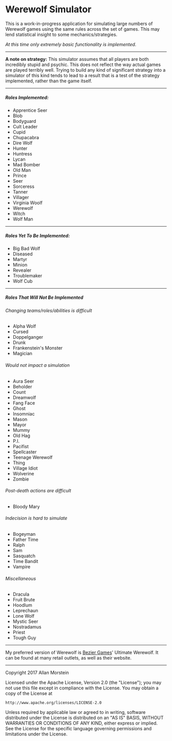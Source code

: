 # Werewolf Simulator

This is a work-in-progress application for simulating large numbers of Werewolf games using the same rules across the set of games. This may lend statistical insight to some mechanics/strategies.

_At this time only extremely basic functionality is implemented._

***
**A note on strategy:** This simulator assumes that all players are both incredibly stupid and psychic. This does not reflect the way actual games are played terribly well. Trying to build any kind of significant strategy into a simulator of this kind tends to lead to a result that is a test of the strategy implemented, rather than the game itself.
***
##### Roles Implemented:
* Apprentice Seer
* Blob
* Bodyguard
* Cult Leader
* Cupid
* Chupacabra
* Dire Wolf
* Hunter
* Huntress
* Lycan
* Mad Bomber
* Old Man
* Prince
* Seer
* Sorceress
* Tanner
* Villager
* Virginia Woolf
* Werewolf
* Witch
* Wolf Man
***

##### Roles Yet To Be Implemented:
* Big Bad Wolf
* Diseased
* Martyr
* Minion
* Revealer
* Troublemaker
* Wolf Cub
***

##### Roles That Will Not Be Implemented
###### Changing teams/roles/abilities is difficult
* Alpha Wolf
* Cursed
* Doppelganger
* Drunk
* Frankenstein's Monster
* Magician
###### Would not impact a simulation
* Aura Seer
* Beholder
* Count
* Dreamwolf
* Fang Face
* Ghost
* Insomniac
* Mason
* Mayor
* Mummy
* Old Hag
* P.I.
* Pacifist
* Spellcaster
* Teenage Werewolf
* Thing
* Village Idiot
* Wolverine
* Zombie
 ###### Post-death actions are difficult
* Bloody Mary
 ###### Indecision is hard to simulate
* Bogeyman
* Father Time
* Ralph
* Sam
* Sasquatch
* Time Bandit
* Vampire
 ###### Miscellaneous
* Dracula
* Fruit Brute
* Hoodlum
* Leprechaun
* Lone Wolf
* Mystic Seer
* Nostradamus
* Priest
* Tough Guy
***

My preferred version of Werewolf is [Bezier Games](https://beziergames.com "Bezier Games")' Ultimate Werewolf. It can be found at many retail outlets, as well as their website. 

***
Copyright 2017 Allan Morstein

Licensed under the Apache License, Version 2.0 (the "License");
you may not use this file except in compliance with the License.
You may obtain a copy of the License at

    http://www.apache.org/licenses/LICENSE-2.0

Unless required by applicable law or agreed to in writing, software
distributed under the License is distributed on an "AS IS" BASIS,
WITHOUT WARRANTIES OR CONDITIONS OF ANY KIND, either express or implied.
See the License for the specific language governing permissions and
limitations under the License.